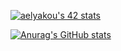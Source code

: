 [![aelyakou's 42 stats](https://badge.mediaplus.ma/greenbinary/aelyakou)](https://github.com/oakoudad/badge42)

[![Anurag's GitHub stats](https://github-readme-stats.vercel.app/api?username=EldritchGriffin)](https://github.com/anuraghazra/github-readme-stats)
